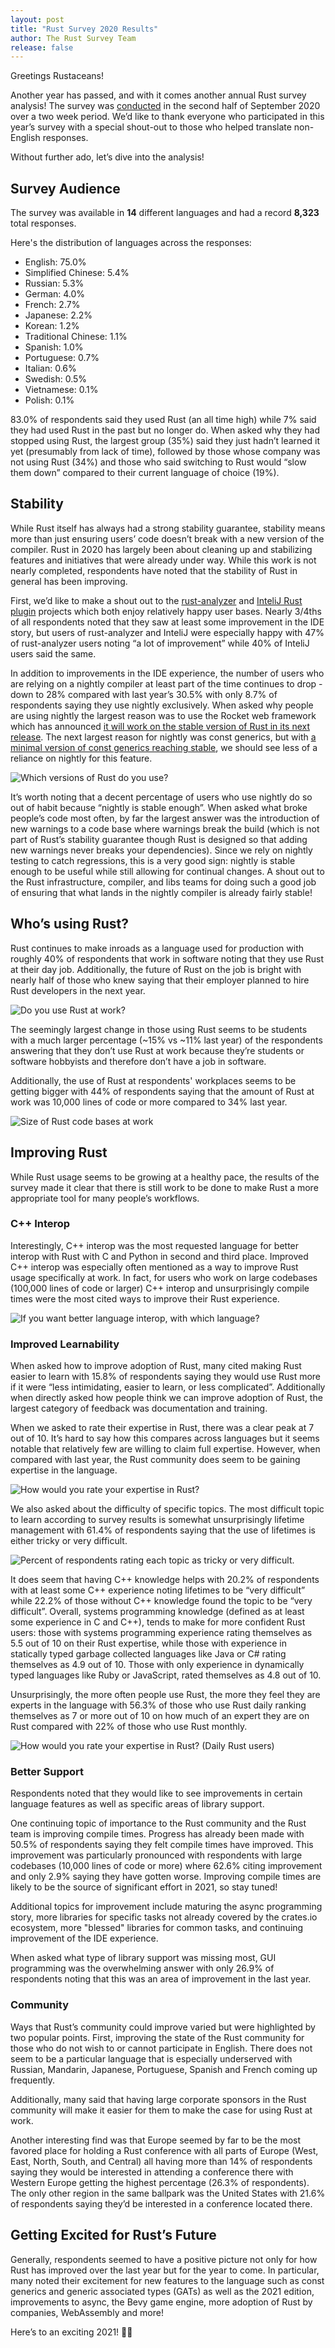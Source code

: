```yaml
---
layout: post
title: "Rust Survey 2020 Results"
author: The Rust Survey Team
release: false
---
```


Greetings Rustaceans!

Another year has passed, and with it comes another annual Rust survey analysis! The survey was [conducted][survey-launch] in the second half of September 2020 over a two week period. We’d like to thank everyone who participated in this year’s survey with a special shout-out to those who helped translate non-English responses. 

Without further ado, let’s dive into the analysis! 

## Survey Audience

The survey was available in **14** different languages and had a record **8,323** total responses.

Here's the distribution of languages across the responses:

* English: 75.0%
* Simplified Chinese: 5.4%
* Russian: 5.3%
* German: 4.0%
* French: 2.7%
* Japanese: 2.2%
* Korean: 1.2%
* Traditional Chinese: 1.1%
* Spanish: 1.0%
* Portuguese: 0.7%
* Italian: 0.6%
* Swedish: 0.5%
* Vietnamese: 0.1%
* Polish: 0.1%

83.0% of respondents said they used Rust (an all time high) while 7% said they had used Rust in the past but no longer do. When asked why they had stopped using Rust, the largest group (35%) said they just hadn’t learned it yet (presumably from lack of time), followed by those whose company was not using Rust (34%) and those who said switching to Rust would “slow them down” compared to their current language of choice (19%). 

## Stability 

While Rust itself has always had a strong stability guarantee, stability means more than just ensuring users’ code doesn’t break with a new version of the compiler. Rust in 2020 has largely been about cleaning up and stabilizing features and initiatives that were already under way. While this work is not nearly completed, respondents have noted that the stability of Rust in general has been improving.

First, we’d like to make a shout out to the [rust-analyzer] and [InteliJ Rust plugin][rust-intellij] projects which both enjoy relatively happy user bases. Nearly 3/4ths of all respondents noted that they saw at least some improvement in the IDE story, but users of rust-analyzer and InteliJ were especially happy with 47% of rust-analyzer users noting “a lot of improvement” while 40% of InteliJ users said the same. 

In addition to improvements in the IDE experience, the number of users who are relying on a nightly compiler at least part of the time continues to drop - down to 28% compared with last year’s 30.5% with only 8.7% of respondents saying they use nightly exclusively. When asked why people are using nightly the largest reason was to use the Rocket web framework which has announced [it will work on the stable version of Rust in its next release][rocket-announcement]. The next largest reason for nightly was const generics, but with [a minimal version of const generics reaching stable][min-const-generics], we should see less of a reliance on nightly for this feature. 

![Which versions of Rust do you use?](/images/2020-12-rust-survey-2020/rust-versions.svg)

It’s worth noting that a decent percentage of users who use nightly do so out of habit because “nightly is stable enough”. When asked what broke people’s code most often, by far the largest answer was the introduction of new warnings to a code base where warnings break the build (which is not part of Rust’s stability guarantee though Rust is designed so that adding new warnings never breaks your dependencies). Since we rely on nightly testing to catch regressions, this is a very good sign: nightly is stable enough to be useful while still allowing for continual changes. A shout out to the Rust infrastructure, compiler, and libs teams for doing such a good job of ensuring that what lands in the nightly compiler is already fairly stable!

## Who’s using Rust?

Rust continues to make inroads as a language used for production with roughly 40% of respondents that work in software noting that they use Rust at their day job. Additionally, the future of Rust on the job is bright with nearly half of those who knew saying that their employer planned to hire Rust developers in the next year. 

![Do you use Rust at work?](/images/2020-12-rust-survey-2020/rust-at-work.svg)

The seemingly largest change in those using Rust seems to be students with a much larger percentage (~15% vs ~11% last year) of the respondents answering that they don’t use Rust at work because they’re students or software hobbyists and therefore don’t have a job in software.

Additionally, the use of Rust at respondents' workplaces seems to be getting bigger with 44% of respondents saying that the amount of Rust at work was 10,000 lines of code or more compared to 34% last year. 

![Size of Rust code bases at work](/images/2020-12-rust-survey-2020/project-size.svg)

## Improving Rust

While Rust usage seems to be growing at a healthy pace, the results of the survey made it clear that there is still work to be done to make Rust a more appropriate tool for many people’s workflows.

### C++ Interop

Interestingly, C++ interop was the most requested language for better interop with Rust with C and Python in second and third place. Improved C++ interop was especially often mentioned as a way to improve Rust usage specifically at work. In fact, for users who work on large codebases (100,000 lines of code or larger) C++ interop and unsurprisingly compile times were the most cited ways to improve their Rust experience.    

![If you want better language interop, with which language?](/images/2020-12-rust-survey-2020/language-interop.svg)

### Improved Learnability

When asked how to improve adoption of Rust, many cited making Rust easier to learn with 15.8% of respondents saying they would use Rust more if it were “less intimidating, easier to learn, or less complicated”. Additionally when directly asked how people think we can improve adoption of Rust, the largest category of feedback was documentation and training. 

When we asked to rate their expertise in Rust, there was a clear peak at 7 out of 10. It’s hard to say how this compares across languages but it seems notable that relatively few are willing to claim full expertise. However, when compared with last year, the Rust community does seem to be gaining expertise in the language. 

![How would you rate your expertise in Rust?](/images/2020-12-rust-survey-2020/rust-expertise-overall.svg)

We also asked about the difficulty of specific topics. The most difficult topic to learn according to survey results is somewhat unsurprisingly lifetime management with 61.4% of respondents saying that the use of lifetimes is either tricky or very difficult.  

![Percent of respondents rating each topic as tricky or very difficult.](/images/2020-12-rust-survey-2020/topic-difficulty-ratings.svg)

It does seem that having C++ knowledge helps with 20.2% of respondents with at least some C++ experience noting lifetimes to be “very difficult” while 22.2% of those without C++ knowledge found the topic to be “very difficult”. Overall, systems programming knowledge (defined as at least some experience in C and C++), tends to make for more confident Rust users: those with systems programming experience rating themselves as 5.5 out of 10 on their Rust expertise, while those with experience in statically typed garbage collected languages like Java or C# rating themselves as 4.9 out of 10. Those with only experience in dynamically typed languages like Ruby or JavaScript, rated themselves as 4.8 out of 10. 

Unsurprisingly, the more often people use Rust, the more they feel they are experts in the language with 56.3% of those who use Rust daily ranking themselves as 7 or more out of 10 on how much of an expert they are on Rust compared with 22% of those who use Rust monthly. 

![How would you rate your expertise in Rust? (Daily Rust users)](/images/2020-12-rust-survey-2020/rust-expertise-daily.svg)

### Better Support

Respondents noted that they would like to see improvements in certain language features as well as specific areas of library support. 

One continuing topic of importance to the Rust community and the Rust team is improving compile times. Progress has already been made with 50.5% of respondents saying they felt compile times have improved. This improvement was particularly pronounced with respondents with large codebases (10,000 lines of code or more) where 62.6% citing improvement and only 2.9% saying they have gotten worse. Improving compile times are likely to be the source of significant effort in 2021, so stay tuned!

Additional topics for improvement include maturing the async programming story, more libraries for specific tasks not already covered by the crates.io ecosystem, more "blessed" libraries for common tasks, and continuing improvement of the IDE experience.

When asked what type of library support was missing most, GUI programming was the overwhelming answer with only 26.9% of respondents noting that this was an area of improvement in the last year. 

### Community

Ways that Rust’s community could improve varied but were highlighted by two popular points. First, improving the state of the Rust community for those who do not wish to or cannot participate in English. There does not seem to be a particular language that is especially underserved with Russian, Mandarin, Japanese, Portuguese, Spanish and French coming up frequently.

Additionally, many said that having large corporate sponsors in the Rust community will make it easier for them to make the case for using Rust at work. 

Another interesting find was that Europe seemed by far to be the most favored place for holding a Rust conference with all parts of Europe (West, East, North, South, and Central) all having more than 14% of respondents saying they would be interested in attending a conference there with Western Europe getting the highest percentage (26.3% of respondents). The only other region in the same ballpark was the United States with 21.6% of respondents saying they’d be interested in a conference located there. 

## Getting Excited for Rust’s Future

Generally, respondents seemed to have a positive picture not only for how Rust has improved over the last year but for the year to come. In particular, many noted their excitement for new features to the language such as const generics and generic associated types (GATs) as well as the 2021 edition, improvements to async, the Bevy game engine, more adoption of Rust by companies, WebAssembly and more! 

Here’s to an exciting 2021! 🎉🦀


[survey-launch]: https://blog.rust-lang.org/2020/09/10/survey-launch.html
[rust-analyzer]: https://rust-analyzer.github.io/
[rust-intellij]: https://intellij-rust.github.io/
[rocket-announcement]: https://github.com/SergioBenitez/Rocket/issues/19
[min-const-generics]: https://github.com/rust-lang/rust/pull/79135 